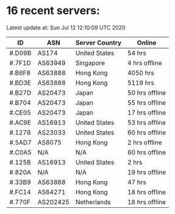 # 16 recent servers:

Latest update at: Sun Jul 12 12:10:09 UTC 2020

| ID | ASN | Server Country | Online |
| -- | --- | -------------- | ------ |
| #.D09B | AS174 | United States | 54 hrs |
| #.7F1D | AS63949 | Singapore | 4 hrs offline |
| #.B6F8 | AS63888 | Hong Kong | 4050 hrs |
| #.BD3E | AS63888 | Hong Kong | 5119 hrs |
| #.B27D | AS20473 | Japan | 50 hrs offline |
| #.B704 | AS20473 | Japan | 55 hrs offline |
| #.CE05 | AS20473 | Japan | 17 hrs offline |
| #.AC9E | AS16913 | United States | 53 hrs offline |
| #.1278 | AS23033 | United States | 60 hrs offline |
| #.5AD7 | AS8075 | Hong Kong | 2 hrs offline |
| #.C0A5 | N/A | N/A | 60 hrs offline |
| #.125B | AS16913 | United States | 2 hrs |
| #.820A | N/A | N/A | 19 hrs offline |
| #.33B9 | AS63888 | Hong Kong | 47 hrs |
| #.FC14 | AS64271 | Hong Kong | 18 hrs offline |
| #.770F | AS202425 | Netherlands | 18 hrs offline |

